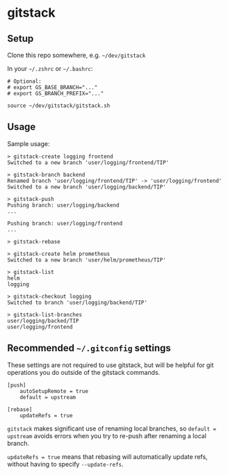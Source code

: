 # gitstack

## Setup

Clone this repo somewhere, e.g. `~/dev/gitstack`

In your `~/.zshrc` or `~/.bashrc`:
```
# Optional:
# export GS_BASE_BRANCH="..."
# export GS_BRANCH_PREFIX="..."

source ~/dev/gitstack/gitstack.sh
```

## Usage

Sample usage:
```
> gitstack-create logging frontend
Switched to a new branch 'user/logging/frontend/TIP'

> gitstack-branch backend
Renamed branch 'user/logging/frontend/TIP' -> 'user/logging/frontend'
Switched to a new branch 'user/logging/backend/TIP'

> gitstack-push
Pushing branch: user/logging/backend
...

Pushing branch: user/logging/frontend
...

> gitstack-rebase

> gitstack-create helm prometheus
Switched to a new branch 'user/helm/prometheus/TIP'

> gitstack-list
helm
logging

> gitstack-checkout logging
Switched to branch 'user/logging/backend/TIP'

> gitstack-list-branches
user/logging/backed/TIP
user/logging/frontend
```

## Recommended `~/.gitconfig` settings

These settings are not required to use gitstack, but will be helpful for git operations you do outside of the gitstack commands.

```
[push]
    autoSetupRemote = true
    default = upstream

[rebase]
    updateRefs = true
```

`gitstack` makes significant use of renaming local branches, so `default = upstream` avoids errors when you try to re-push after renaming a local branch.

`updateRefs = true` means that rebasing will automatically update refs, without having to specify `--update-refs`.
